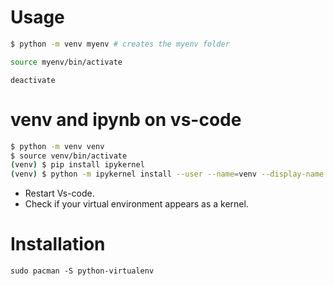 # Usage
```bash
$ python -m venv myenv # creates the myenv folder
```

```bash
source myenv/bin/activate
```

```
deactivate
```
# venv and ipynb on vs-code
```bash
$ python -m venv venv
$ source venv/bin/activate
(venv) $ pip install ipykernel
(venv) $ python -m ipykernel install --user --name=venv --display-name "Python (venv)"
```
- Restart Vs-code.
- Check if your virtual environment appears as a kernel.
# Installation
```
sudo pacman -S python-virtualenv
```